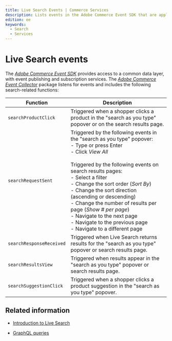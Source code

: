 ```yaml
---
title: Live Search Events | Commerce Services
description: Lists events in the Adobe Commerce Event SDK that are applicable to Live Search. 
edition: ee
keywords:
  - Search
  - Services
---
```


# Live Search events

The [_Adobe Commerce Event SDK_](../shared-services/storefront-events/sdk/) provides access to a common data layer, with event publishing and subscription services.  The [_Adobe Commerce Event Collector_](../shared-services/storefront-events/collector/) package listens for events and includes the following search-related functions:

|Function|Description|
|---|---|
|`searchProductClick`|Triggered when a shopper clicks a product in the "search as you type" popover or on the search results page. |
|`searchRequestSent`|Triggered by the following events in the "search as you type" popover:<br />- Type or press Enter<br />- Click _View All_<br /><br />Triggered by the following events on search results pages:<br />- Select a filter<br />- Change the sort order (_Sort By_)<br />- Change the sort direction (ascending or descending)<br />- Change the number of results per page (_Show # per page_)<br />- Navigate to the next page<br />- Navigate to the previous page<br />- Navigate to a different page|
|`searchResponseReceived`|Triggered when Live Search returns results for the "search as you type" popover or search results page.|
|`searchResultsView`|Triggered when results appear in the "search as you type" popover or search results page.|
|`searchSuggestionClick`|Triggered when a shopper clicks a product suggestion in the "search as you type" popover.|

## Related information

*  [Introduction to Live Search](https://experienceleague.adobe.com/docs/commerce-merchant-services/live-search/overview.html?lang=en)

* [GraphQL queries](../graphql/index.md)
